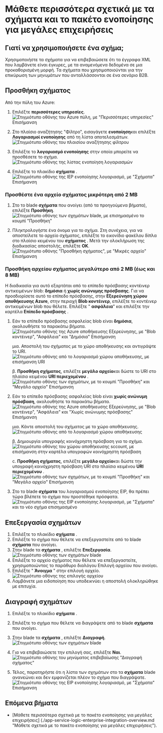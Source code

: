 <properties
    pageTitle="Επισκόπηση των σχημάτων και το πακέτο ενοποίησης για μεγάλες επιχειρήσεις | Microsoft Azure"
    description="Μάθετε πώς να χρησιμοποιείτε σχήματα με τις εφαρμογές του πακέτου ενοποίησης για μεγάλες επιχειρήσεις και λογική"
    services="logic-apps"
    documentationCenter=".net,nodejs,java"
    authors="msftman"
    manager="erikre"
    editor="cgronlun"/>

<tags
    ms.service="logic-apps"
    ms.workload="integration"
    ms.tgt_pltfrm="na"
    ms.devlang="na"
    ms.topic="article"
    ms.date="07/29/2016"
    ms.author="deonhe"/>

# <a name="learn-about-schemas-and-the-enterprise-integration-pack"></a>Μάθετε περισσότερα σχετικά με τα σχήματα και το πακέτο ενοποίησης για μεγάλες επιχειρήσεις  

## <a name="why-use-a-schema"></a>Γιατί να χρησιμοποιήσετε ένα σχήμα;
Χρησιμοποιήστε τα σχήματα για να επιβεβαιώσετε ότι τα έγγραφα XML που λαμβάνετε είναι έγκυρες, με τα αναμενόμενα δεδομένα σε μια προκαθορισμένη μορφή. Τα σχήματα που χρησιμοποιούνται για την επικύρωση των μηνυμάτων που ανταλλάσσονται σε ένα σενάριο B2B.

## <a name="add-a-schema"></a>Προσθήκη σχήματος
Από την πύλη του Azure:  

1. Επιλέξτε **περισσότερες υπηρεσίες**.  
![Στιγμιότυπο οθόνης του Azure πύλη, με "Περισσότερες υπηρεσίες" Επισήμανση](./media/app-service-logic-enterprise-integration-overview/overview-11.png)    

2. Στο πλαίσιο αναζήτησης "Φίλτρο", εισαγάγετε **ενοποίηση**και επιλέξτε **Λογαριασμοί ενοποίησης** από τη λίστα αποτελεσμάτων.     
![Στιγμιότυπο οθόνης του πλαισίου αναζήτησης φίλτρου](./media/app-service-logic-enterprise-integration-overview/overview-21.png)  
3. Επιλέξτε το **λογαριασμό ενοποίησης** στην οποία μπορείτε να προσθέσετε το σχήμα.    
![Στιγμιότυπο οθόνης της λίστας ενοποίηση λογαριασμών](./media/app-service-logic-enterprise-integration-overview/overview-31.png)  

4. Επιλέξτε το πλακίδιο **σχήματα** .  
![Στιγμιότυπο οθόνης της IEP ενοποίησης λογαριασμό, με "Σχήματα" Επισήμανση](./media/app-service-logic-enterprise-integration-schemas/schema-11.png)  

### <a name="add-a-schema-file-less-than-2-mb"></a>Προσθέστε ένα αρχείο σχήματος μικρότερη από 2 MB  

1. Στο το blade **σχήματα** που ανοίγει (από τα προηγούμενα βήματα), επιλέξτε **Προσθήκη**.  
![Στιγμιότυπο οθόνης των σχημάτων blade, με επισημασμένο το κουμπί "Προσθήκη"](./media/app-service-logic-enterprise-integration-schemas/schema-21.png)  

2. Πληκτρολογήστε ένα όνομα για το σχήμα. Στη συνέχεια, για να αποστείλετε το αρχείο σχήματος, επιλέξτε το εικονίδιο φακέλου δίπλα στο πλαίσιο κειμένου του **σχήματος** . Μετά την ολοκλήρωση της διαδικασίας αποστολής, επιλέξτε **OK**.    
![Στιγμιότυπο οθόνης "Προσθήκη σχήματος", με "Μικρές αρχείο" Επισήμανση](./media/app-service-logic-enterprise-integration-schemas/schema-31.png)  

### <a name="add-a-schema-file-larger-than-2-mb-up-to-a-maximum-of-8-mb"></a>Προσθήκη αρχείου σχήματος μεγαλύτερο από 2 MB (έως και 8 MB)  

Η διαδικασία για αυτό εξαρτάται από το επίπεδο πρόσβασης κοντέινερ αντικειμένων blob: **δημόσια** ή **χωρίς ανώνυμης πρόσβασης**. Για να προσδιορίσετε αυτό το επίπεδο πρόσβασης, στην **Εξερεύνηση χώρου αποθήκευσης Azure**, στην περιοχή **Blob κοντέινερ**, επιλέξτε το κοντέινερ αντικειμένων blob που θέλετε. Επιλέξτε " **ασφάλεια**" και επιλέξτε την καρτέλα **Επίπεδο πρόσβασης** .

1. Εάν το επίπεδο πρόσβασης ασφαλείας blob είναι **δημόσια**, ακολουθήστε τα παρακάτω βήματα.  
  ![Στιγμιότυπο οθόνης της Azure αποθήκευσης Εξερεύνησης, με "Blob κοντέινερ", "Ασφάλεια" και "Δημόσια" Επισήμανση](./media/app-service-logic-enterprise-integration-schemas/blob-public.png)  

    μια. Αποστολή του σχήματος με το χώρο αποθήκευσης και αντιγράψτε το URI.  
    ![Στιγμιότυπο οθόνης από το λογαριασμό χώρου αποθήκευσης, με επισήμανση URI](./media/app-service-logic-enterprise-integration-schemas/schema-blob.png)  

    β. **Προσθήκη σχήματος**, επιλέξτε **μεγάλο αρχείο**και δώστε το URI στο πλαίσιο κειμένου **URI περιεχομένου** .  
    ![Στιγμιότυπο οθόνης των σχημάτων, με το κουμπί "Προσθήκη" και "Μεγάλο αρχείο" Επισήμανση](./media/app-service-logic-enterprise-integration-schemas/schema-largefile.png)  

2. Εάν το επίπεδο πρόσβασης ασφαλείας blob είναι **χωρίς ανώνυμη πρόσβαση**, ακολουθήστε τα παρακάτω βήματα.  
  ![Στιγμιότυπο οθόνης της Azure αποθήκευσης Εξερεύνησης, με "Blob κοντέινερ", "Ασφάλεια" και "Χωρίς ανώνυμης πρόσβασης" Επισήμανση](./media/app-service-logic-enterprise-integration-schemas/blob-1.png)  

    μια. Κάντε αποστολή του σχήματος με το χώρο αποθήκευσης.  
    ![Στιγμιότυπο οθόνης από το λογαριασμό χώρου αποθήκευσης](./media/app-service-logic-enterprise-integration-schemas/blob-3.png)

    β. Δημιουργία υπογραφής κοινόχρηστη πρόσβαση για το σχήμα.  
    ![Στιγμιότυπο οθόνης του χώρου αποθήκευσης sccount, με επισήμανση στην καρτέλα υπογραφών κοινόχρηστη πρόσβαση](./media/app-service-logic-enterprise-integration-schemas/blob-2.png)

    c. **Προσθήκη σχήματος**, επιλέξτε **μεγάλο αρχείο**και δώστε την υπογραφή κοινόχρηστη πρόσβαση URI στο πλαίσιο κειμένου **URI περιεχομένου** .  
    ![Στιγμιότυπο οθόνης των σχημάτων, με το κουμπί "Προσθήκη" και "Μεγάλο αρχείο" Επισήμανση](./media/app-service-logic-enterprise-integration-schemas/schema-largefile.png)  

3. Στο το blade **σχήματα** του λογαριασμού ενοποίησης EIP, θα πρέπει τώρα βλέπετε το σχήμα που προστέθηκε πρόσφατα.  
![Στιγμιότυπο οθόνης της EIP ενοποίησης λογαριασμό, με "Σχήματα" και το νέο σχήμα επισημασμένο](./media/app-service-logic-enterprise-integration-schemas/schema-41.png)
  

## <a name="edit-schemas"></a>Επεξεργασία σχημάτων
1. Επιλέξτε το πλακίδιο **σχήματα** .  
2. Επιλέξτε το σχήμα που θέλετε να επεξεργαστείτε από το blade **σχήματα** που ανοίγει.
3. Στην blade τα **σχήματα** , επιλέξτε **Επεξεργασία**.  
![Στιγμιότυπο οθόνης των σχημάτων blade](./media/app-service-logic-enterprise-integration-schemas/edit-12.png)    
4. Επιλέξτε το αρχείο σχήματος που θέλετε να επεξεργαστείτε, χρησιμοποιώντας το παράθυρο διαλόγου Επιλογή αρχείου που ανοίγει.
5. Επιλέξτε " **Άνοιγμα** " στην επιλογή αρχείο.  
![Στιγμιότυπο οθόνης της επιλογής αρχείου](./media/app-service-logic-enterprise-integration-schemas/edit-31.png)  
6. Λαμβάνετε μια ειδοποίηση που υποδεικνύει η αποστολή ολοκληρώθηκε με επιτυχία.  

## <a name="delete-schemas"></a>Διαγραφή σχημάτων
1. Επιλέξτε το πλακίδιο **σχήματα** .  
2. Επιλέξτε το σχήμα που θέλετε να διαγράψετε από το blade **σχήματα** που ανοίγει.  
3. Στην blade τα **σχήματα** , επιλέξτε **Διαγραφή**.
![Στιγμιότυπο οθόνης των σχημάτων blade](./media/app-service-logic-enterprise-integration-schemas/delete-12.png)  

4. Για να επιβεβαιώσετε την επιλογή σας, επιλέξτε **Ναι**.  
![Στιγμιότυπο οθόνης του μηνύματος επιβεβαίωσης "Διαγραφή σχήματος"](./media/app-service-logic-enterprise-integration-schemas/delete-21.png)  
5. Τέλος, παρατηρήστε ότι η λίστα των σχημάτων στο τα **σχήματα** blade ανανεώνει και δεν εμφανίζεται πλέον το σχήμα που διαγράψατε.  
![Στιγμιότυπο οθόνης της EIP ενοποίησης λογαριασμό, με "Σχήματα" Επισήμανση](./media/app-service-logic-enterprise-integration-schemas/delete-31.png)    

## <a name="next-steps"></a>Επόμενα βήματα

- [Μάθετε περισσότερα σχετικά με το πακέτο ενοποίησης για μεγάλες επιχειρήσεις] (./app-service-logic-enterprise-integration-overview.md "Μάθετε σχετικά με το πακέτο ενοποίησης για μεγάλες επιχειρήσεις").  
